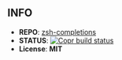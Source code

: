 ## INFO

- **REPO**: [zsh-completions](https://github.com/zsh-users/zsh-completions)
- **STATUS**: [![Copr build status](https://copr.fedorainfracloud.org/coprs/clarlok/zsh-users/package/zsh-completions/status_image/last_build.png)](https://copr.fedorainfracloud.org/coprs/clarlok/zsh-users/package/zsh-completions/)
- **License**: **MIT**